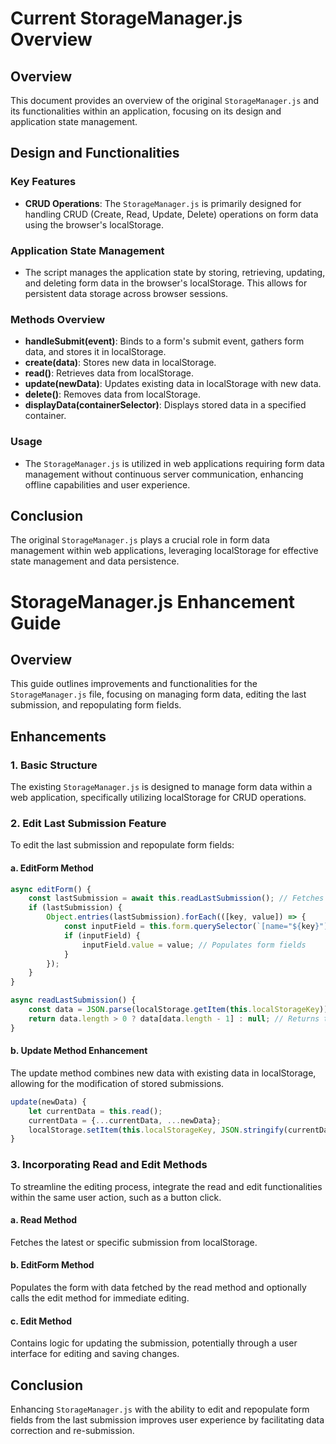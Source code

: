 # Current StorageManager.js Overview

## Overview
This document provides an overview of the original `StorageManager.js` and its functionalities within an application, focusing on its design and application state management.

## Design and Functionalities

### Key Features
- **CRUD Operations**: The `StorageManager.js` is primarily designed for handling CRUD (Create, Read, Update, Delete) operations on form data using the browser's localStorage.

### Application State Management
- The script manages the application state by storing, retrieving, updating, and deleting form data in the browser's localStorage. This allows for persistent data storage across browser sessions.

### Methods Overview
- **handleSubmit(event)**: Binds to a form's submit event, gathers form data, and stores it in localStorage.
- **create(data)**: Stores new data in localStorage.
- **read()**: Retrieves data from localStorage.
- **update(newData)**: Updates existing data in localStorage with new data.
- **delete()**: Removes data from localStorage.
- **displayData(containerSelector)**: Displays stored data in a specified container.

### Usage
- The `StorageManager.js` is utilized in web applications requiring form data management without continuous server communication, enhancing offline capabilities and user experience.

## Conclusion
The original `StorageManager.js` plays a crucial role in form data management within web applications, leveraging localStorage for effective state management and data persistence.

# StorageManager.js Enhancement Guide

## Overview
This guide outlines improvements and functionalities for the `StorageManager.js` file, focusing on managing form data, editing the last submission, and repopulating form fields.

## Enhancements

### 1. Basic Structure
The existing `StorageManager.js` is designed to manage form data within a web application, specifically utilizing localStorage for CRUD operations.

### 2. Edit Last Submission Feature
To edit the last submission and repopulate form fields:

#### a. EditForm Method
```javascript
async editForm() {
    const lastSubmission = await this.readLastSubmission(); // Fetches the last submission
    if (lastSubmission) {
        Object.entries(lastSubmission).forEach(([key, value]) => {
            const inputField = this.form.querySelector(`[name="${key}"]`);
            if (inputField) {
                inputField.value = value; // Populates form fields
            }
        });
    }
}

async readLastSubmission() {
    const data = JSON.parse(localStorage.getItem(this.localStorageKey)) || [];
    return data.length > 0 ? data[data.length - 1] : null; // Returns the last item
}
```

#### b. Update Method Enhancement
The update method combines new data with existing data in localStorage, allowing for the modification of stored submissions.

```javascript
update(newData) {
    let currentData = this.read();
    currentData = {...currentData, ...newData};
    localStorage.setItem(this.localStorageKey, JSON.stringify(currentData));
}
```

### 3. Incorporating Read and Edit Methods
To streamline the editing process, integrate the read and edit functionalities within the same user action, such as a button click.

#### a. Read Method
Fetches the latest or specific submission from localStorage.

#### b. EditForm Method
Populates the form with data fetched by the read method and optionally calls the edit method for immediate editing.

#### c. Edit Method
Contains logic for updating the submission, potentially through a user interface for editing and saving changes.

## Conclusion
Enhancing `StorageManager.js` with the ability to edit and repopulate form fields from the last submission improves user experience by facilitating data correction and re-submission.
